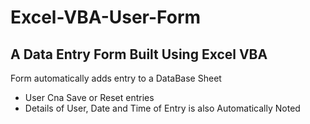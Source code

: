 # Excel-VBA-User-Form
## A Data Entry Form Built Using Excel VBA
Form automatically adds entry to a DataBase Sheet
- User Cna Save or Reset entries
- Details of User, Date and Time of Entry is also Automatically Noted
